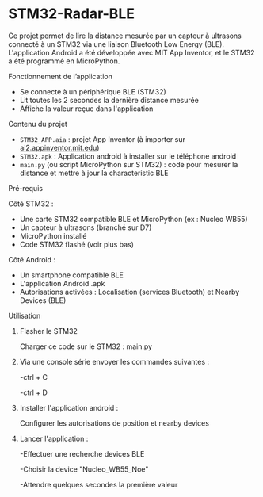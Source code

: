 # STM32-Radar-BLE

Ce projet permet de lire la distance mesurée par un capteur à ultrasons connecté à un STM32 via une liaison Bluetooth Low Energy (BLE).  
L'application Android a été développée avec MIT App Inventor, et le STM32 a été programmé en MicroPython.


Fonctionnement de l’application

- Se connecte à un périphérique BLE (STM32)
- Lit toutes les 2 secondes la dernière distance mesurée
- Affiche la valeur reçue dans l'application


Contenu du projet

- `STM32_APP.aia` : projet App Inventor (à importer sur [ai2.appinventor.mit.edu](https://ai2.appinventor.mit.edu))
- `STM32.apk` : Application android à installer sur le téléphone android
- `main.py` (ou script MicroPython sur STM32) : code pour mesurer la distance et mettre à jour la characteristic BLE


Pré-requis

Côté STM32 :
- Une carte STM32 compatible BLE et MicroPython (ex : Nucleo WB55)
- Un capteur à ultrasons (branché sur D7)
- MicroPython installé
- Code STM32 flashé (voir plus bas)

Côté Android :
- Un smartphone compatible BLE
- L'application Android .apk
- Autorisations activées : Localisation (services Bluetooth) et Nearby Devices (BLE)



Utilisation

1. Flasher le STM32
   
   Charger ce code sur le STM32 : main.py

3. Via une console série envoyer les commandes suivantes :
   
   -ctrl + C
   
   -ctrl + D

5. Installer l'application android :
   
   Configurer les autorisations de position et nearby devices

7. Lancer l'application :
   
   -Effectuer une recherche devices BLE
   
   -Choisir la device "Nucleo_WB55_Noe"
   
   -Attendre quelques secondes la première valeur

